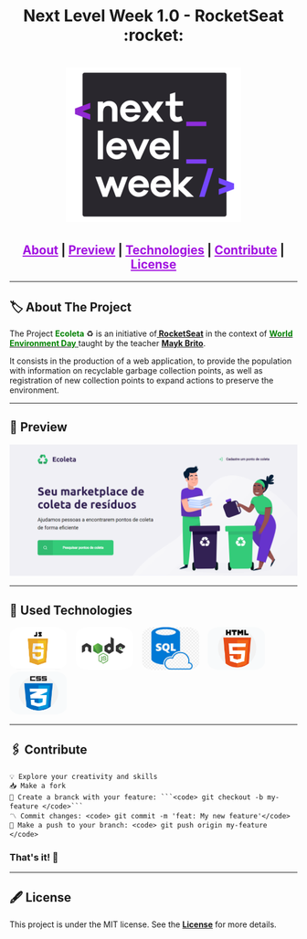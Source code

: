 <h1 align="center">Next Level Week 1.0 - RocketSeat :rocket:</h1>                                                         

<h1 align="center">
<img src="./public/assets/logonlw2.png" style="align-items: center"><br>
</h1>

<h2 align="center">
<a style="color:#a10ee0;" href="#about">About</a>  |
<a style="color:#a10ee0;" href="#preview">Preview</a>  |
<a style="color:#a10ee0;" href="#technologies">Technologies</a>  |
<a style="color:#a10ee0;" href="#contribute">Contribute</a>  |
<a style="color:#a10ee0;" href="#license">License</a> 
</h2>


<hr></hr>


<h2 id="about">🏷 About The Project</h2>
<p>The Project <span style="color:green;"><b>Ecoleta</b> </span>♻ is an initiative of<a href="https://github.com/Rocketseat" target="_blank"><b> RocketSeat</b></a> in the context of <a href="https://pt.wikipedia.org/wiki/Dia_Mundial_do_Ambiente" target="_blank"> <b> <span style="color:green;"> World Environment Day</span></b> </a> taught by the teacher <a  href="https://github.com/maykbrito" target="_blank"><b>Mayk Brito</b></a>.</p>

<p>It consists in the production of a web application, to provide the population with information on recyclable garbage collection points, as well as registration of new collection points to expand actions to preserve the environment. </p>

<hr></hr>

<h2 id="preview">🔎 Preview </h2>
<img src="./public/assets/preview/1.png">

<hr></hr>

<h2 id="technologies">🧰 Used Technologies </h2>

<img src="./public/assets/logojs.png" width="100" height="75" style="border-radius:20%">&nbsp;&nbsp;&nbsp;
<img src="./public/assets/logonode.png" width="100" height="75" style="border-radius:20%">&nbsp;&nbsp;&nbsp;
<img src="./public/assets/logosql.png" width="100" height="75" style="border-radius:20%">&nbsp;&nbsp;&nbsp;
<img src="./public/assets/logohtml.png" width="100" height="75" style="border-radius:20%">&nbsp;&nbsp;&nbsp;
<img src="./public/assets/logocss.png" width="100" height="75" style="border-radius:20%">&nbsp;&nbsp;&nbsp;


<hr></hr>

<h2 id="contribute">🖇 Contribute</h2>

    💡 Explore your creativity and skills 
    📥 Make a fork
    🔱 Create a branck with your feature: ```<code> git checkout -b my-feature </code>```
    〽 Commit changes: <code> git commit -m 'feat: My new feature'</code>
    💠 Make a push to your branch: <code> git push origin my-feature </code>
<h3>That's  it! 🖖</h3>

<hr></hr>

<h2 id="license">🖋 License</h2>
<p>This project is under the MIT license. See the <a href="https://github.com/Camila-Isabela/Next-Level-Week/blob/master/LICENSE"><strong>License</strong></a> for more details.</p>




